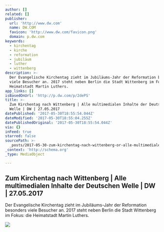```yaml
---
author: []
related: []
publisher:
  url: 'http://www.dw.com'
  name: DW.COM
  favicon: 'http://www.dw.com/favicon.png'
  domain: p.dw.com
keywords:
  - kirchentag
  - kirche
  - reformation
  - jubiläum
  - luther
  - wittenberg
description: >-
  Der Evangelische Kirchentag zieht im Jubiläums-Jahr der Reformation besonders
  viele Besucher an. 2017 steht neben Berlin die Stadt Wittenberg im Fokus: die
  Heimatstadt Martin Luthers.
app_links: []
isBasedOnUrl: 'http://p.dw.com/p/2dePS'
title: >-
  Zum Kirchentag nach Wittenberg | Alle multimedialen Inhalte der Deutschen
  Welle | DW | 27.05.2017
datePublished: '2017-05-30T18:55:54.044Z'
dateModified: '2017-05-30T18:55:04.255Z'
datePublishedOriginal: '2017-05-30T18:55:54.044Z'
via: {}
inFeed: true
starred: false
sourcePath: >-
  _posts/2017-05-30-zum-kirchentag-nach-wittenberg-or-alle-multimedialen-inhalte.md
_context: 'http://schema.org'
_type: MediaObject

---
```

<article style=""><h1>Zum Kirchentag nach Wittenberg | Alle multimedialen Inhalte der Deutschen Welle | DW | 27.05.2017</h1><p>Der Evangelische Kirchentag zieht im Jubiläums-Jahr der Reformation besonders viele Besucher an. 2017 steht neben Berlin die Stadt Wittenberg im Fokus: die Heimatstadt Martin Luthers.</p><img src="http://www.dw.com/image/39002752_304.jpg" /></article>